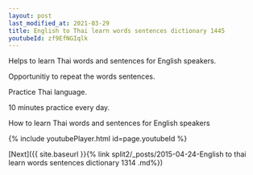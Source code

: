 ```yaml
---
layout: post
last_modified_at: 2021-03-29
title: English to Thai learn words sentences dictionary 1445 
youtubeId: zf9EfNGIqlk
---
```

 
 
Helps to learn Thai words and sentences for English speakers.

Opportunitiy to repeat the words sentences. 

Practice Thai language. 
 
10 minutes practice every day. 
 
How to learn Thai words and sentences for English speakers 
 
{% include youtubePlayer.html id=page.youtubeId %}
 
 
[Next]({{ site.baseurl }}{% link  split2/_posts/2015-04-24-English to thai learn words sentences dictionary 1314 .md%})
 
